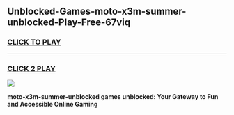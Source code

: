 
## Unblocked-Games-moto-x3m-summer-unblocked-Play-Free-67viq
<h3>
<a href="https://premium76.site?title=moto-x3m-summer-unblocked&ref=21A">CLICK TO PLAY</a></h3>
<hr>

<h3>
<a href="https://premium76.site?title=moto-x3m-summer-unblocked&ref=21A">CLICK 2 PLAY</a>
  
</h3>

<a href="https://premium76.site?title=moto-x3m-summer-unblocked&ref=21A"><img src="https://clearcache.store/games.png"></a>


**moto-x3m-summer-unblocked games unblocked: Your Gateway to Fun and Accessible Online Gaming**
